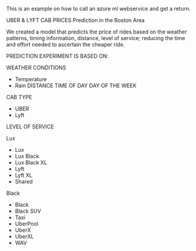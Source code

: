 This is an example on how to call an azure ml webservice and get a return.

UBER & LYFT CAB PRICES
Prediction in the Boston Area

We created a model that predicts the price of rides based on the weather patterns, timing information, distance, level of service; reducing the time and effort needed to ascertain the cheaper ride.

PREDICTION EXPERIMENT IS BASED ON:

WEATHER CONDITIONS
- Temperature
- Rain
DISTANCE
TIME OF DAY
DAY OF THE WEEK

CAB TYPE
- UBER
- Lyft

LEVEL OF SERVICE

Lux
 - Lux
 - Lux Black
 - Lux Black XL
 - Lyft
 - Lyft XL
 - Shared
 
Black
 - Black
 - Black SUV
 - Taxi
 - UberPool
 - UberX
 - UberXL
 - WAV


